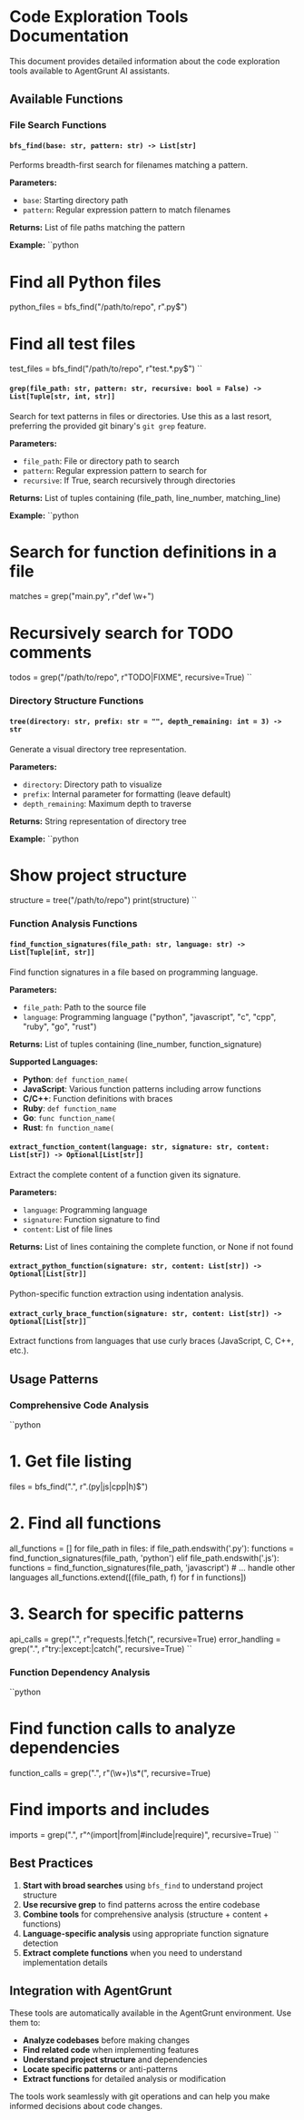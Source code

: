 # Code Exploration Tools Documentation

This document provides detailed information about the code exploration tools available to AgentGrunt AI assistants.

## Available Functions

### File Search Functions

#### `bfs_find(base: str, pattern: str) -> List[str]`
Performs breadth-first search for filenames matching a pattern.

**Parameters:**
- `base`: Starting directory path
- `pattern`: Regular expression pattern to match filenames

**Returns:** List of file paths matching the pattern

**Example:**
``python
# Find all Python files
python_files = bfs_find("/path/to/repo", r"\.py$")

# Find all test files
test_files = bfs_find("/path/to/repo", r"test.*\.py$")
``

#### `grep(file_path: str, pattern: str, recursive: bool = False) -> List[Tuple[str, int, str]]`
Search for text patterns in files or directories. Use this as a last resort, preferring the provided git binary's `git grep` feature.

**Parameters:**
- `file_path`: File or directory path to search
- `pattern`: Regular expression pattern to search for
- `recursive`: If True, search recursively through directories

**Returns:** List of tuples containing (file_path, line_number, matching_line)

**Example:**
``python
# Search for function definitions in a file
matches = grep("main.py", r"def \w+")

# Recursively search for TODO comments
todos = grep("/path/to/repo", r"TODO|FIXME", recursive=True)
``

### Directory Structure Functions

#### `tree(directory: str, prefix: str = "", depth_remaining: int = 3) -> str`
Generate a visual directory tree representation.

**Parameters:**
- `directory`: Directory path to visualize
- `prefix`: Internal parameter for formatting (leave default)
- `depth_remaining`: Maximum depth to traverse

**Returns:** String representation of directory tree

**Example:**
``python
# Show project structure
structure = tree("/path/to/repo")
print(structure)
``

### Function Analysis Functions

#### `find_function_signatures(file_path: str, language: str) -> List[Tuple[int, str]]`
Find function signatures in a file based on programming language.

**Parameters:**
- `file_path`: Path to the source file
- `language`: Programming language ("python", "javascript", "c", "cpp", "ruby", "go", "rust")

**Returns:** List of tuples containing (line_number, function_signature)

**Supported Languages:**
- **Python**: `def function_name(`
- **JavaScript**: Various function patterns including arrow functions
- **C/C++**: Function definitions with braces
- **Ruby**: `def function_name`
- **Go**: `func function_name(`
- **Rust**: `fn function_name(`

#### `extract_function_content(language: str, signature: str, content: List[str]) -> Optional[List[str]]`
Extract the complete content of a function given its signature.

**Parameters:**
- `language`: Programming language
- `signature`: Function signature to find
- `content`: List of file lines

**Returns:** List of lines containing the complete function, or None if not found

#### `extract_python_function(signature: str, content: List[str]) -> Optional[List[str]]`
Python-specific function extraction using indentation analysis.

#### `extract_curly_brace_function(signature: str, content: List[str]) -> Optional[List[str]]`
Extract functions from languages that use curly braces (JavaScript, C, C++, etc.).

## Usage Patterns

### Comprehensive Code Analysis
``python
# 1. Get file listing
files = bfs_find(".", r"\.(py|js|cpp|h)$")

# 2. Find all functions
all_functions = []
for file_path in files:
    if file_path.endswith('.py'):
        functions = find_function_signatures(file_path, 'python')
    elif file_path.endswith('.js'):
        functions = find_function_signatures(file_path, 'javascript')
    # ... handle other languages
    all_functions.extend([(file_path, f) for f in functions])

# 3. Search for specific patterns
api_calls = grep(".", r"requests\.|fetch\(", recursive=True)
error_handling = grep(".", r"try:|except:|catch\(", recursive=True)
``

### Function Dependency Analysis
``python
# Find function calls to analyze dependencies
function_calls = grep(".", r"(\w+)\s*\(", recursive=True)

# Find imports and includes
imports = grep(".", r"^(import|from|#include|require)", recursive=True)
``

## Best Practices

1. **Start with broad searches** using `bfs_find` to understand project structure
2. **Use recursive grep** to find patterns across the entire codebase
3. **Combine tools** for comprehensive analysis (structure + content + functions)
4. **Language-specific analysis** using appropriate function signature detection
5. **Extract complete functions** when you need to understand implementation details

## Integration with AgentGrunt

These tools are automatically available in the AgentGrunt environment. Use them to:

- **Analyze codebases** before making changes
- **Find related code** when implementing features
- **Understand project structure** and dependencies
- **Locate specific patterns** or anti-patterns
- **Extract functions** for detailed analysis or modification

The tools work seamlessly with git operations and can help you make informed decisions about code changes.
